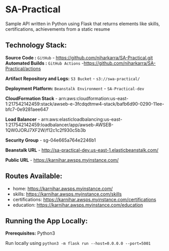 # SA-Practical

Sample API written in Python using Flask that returns elements like skills, certifications, achievements from a static resume

## Technology Stack:

**Source Code :** `GitHub` - https://github.com/niharkarra/SA-Practical.git
**Automated Builds :** `GitHub Actions` -https://github.com/niharkarra/SA-Practical/actions

**Artifact Repository and Logs:** `S3 Bucket` - `s3://swa-practical/`

**Deployment Platform:** `Beanstalk Environment` - `SA-Practical-dev`

**CloudFormation Stack** - arn:aws:cloudformation:us-east-1:217542142459:stack/awseb-e-3fcdqdtmw4-stack/bafb6d90-0290-11ee-bfc7-0e9281aee647

**Load Balancer** - arn:aws:elasticloadbalancing:us-east-1:217542142459:loadbalancer/app/awseb-AWSEB-1QW0JORJ7XF2W/f12c1c2f930c5b3b

**Security Group** - sg-04e665a764e2246b1

**Beanstalk URL** - http://sa-practical-dev.us-east-1.elasticbeanstalk.com/

**Public URL** - https://karnihar.awsps.myinstance.com/

## Routes Available:

 - home: https://karnihar.awsps.myinstance.com/ 
 - skills: https://karnihar.awsps.myinstance.com/skills 
 - certifications: https://karnihar.awsps.myinstance.com/certifications
 - education: https://karnihar.awsps.myinstance.com/education

## Running the App Locally:


**Prerequisites:** Python3

Run locally using `python3 -m flask run --host=0.0.0.0 --port=5001`

